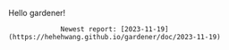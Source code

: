 Hello gardener!
                 
                 Newest report: [2023-11-19](https://hehehwang.github.io/gardener/doc/2023-11-19)